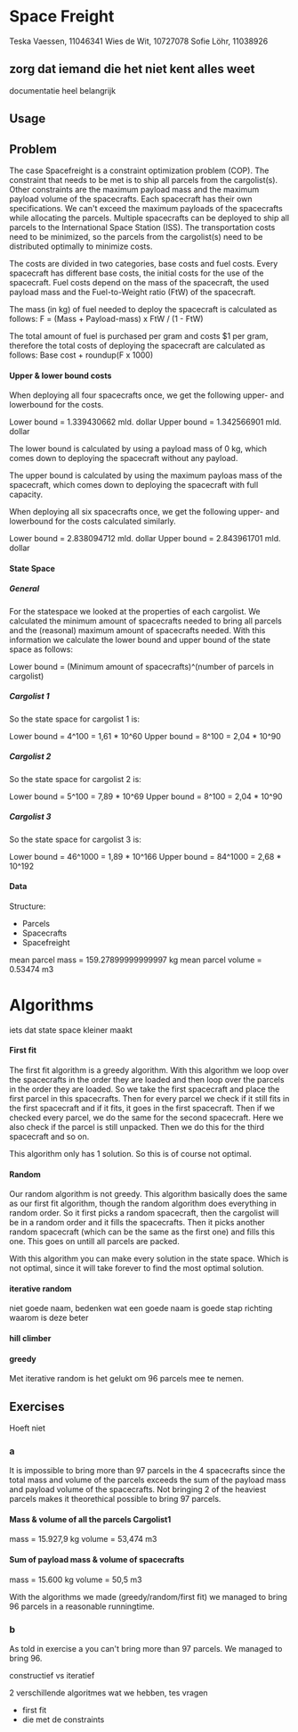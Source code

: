 # Space Freight
Teska Vaessen, 11046341
Wies de Wit, 10727078
Sofie Löhr, 11038926

## zorg dat iemand die het niet kent alles weet
documentatie heel belangrijk

## Usage

## Problem
The case Spacefreight is a constraint optimization problem (COP). The constraint that needs to be met is to ship all parcels from the cargolist(s). Other constraints are the maximum payload mass and the maximum payload volume of the spacecrafts. Each spacecraft has their own specifications. We can't exceed the maximum payloads of the spacecrafts while allocating the parcels. Multiple spacecrafts can be deployed to ship all parcels to the International Space Station (ISS).
The transportation costs need to be minimized, so the parcels from the cargolist(s) need to be distributed optimally to minimize costs.

The costs are divided in two categories, base costs and fuel costs. Every spacecraft has different base costs, the initial costs for the use of the spacecraft. Fuel costs depend on the mass of the spacecraft, the used payload mass and the Fuel-to-Weight ratio (FtW) of the spacecraft.

The mass (in kg) of fuel needed to deploy the spacecraft is calculated as follows:
F = (Mass + Payload-mass) x FtW / (1 - FtW)

The total amount of fuel is purchased per gram and costs $1 per gram, therefore the total costs of deploying the spacecraft are calculated as follows:
Base cost + roundup(F x 1000)

#### Upper & lower bound costs
When deploying all four spacecrafts once, we get the following upper- and lowerbound for the costs.

Lower bound = 1.339430662 mld. dollar
Upper bound = 1.342566901 mld. dollar

The lower bound is calculated by using a payload mass of 0 kg, which comes down to deploying the spacecraft without any payload.

The upper bound is calculated by using the maximum payloas mass of the spacecraft, which comes down to deploying the spacecraft with full capacity.

When deploying all six spacecrafts once, we get the following upper- and lowerbound for the costs calculated similarly.

Lower bound = 2.838094712 mld. dollar
Upper bound = 2.843961701 mld. dollar

#### State Space
##### General
For the statespace we looked at the properties of each cargolist. We calculated the minimum amount of spacecrafts needed to bring all parcels and the (reasonal) maximum amount of spacecrafts needed. With this information we calculate the lower bound and upper bound of the state space as follows:

Lower bound = (Minimum amount of spacecrafts)^(number of parcels in cargolist)

##### Cargolist 1
So the state space for cargolist 1 is:

Lower bound = 4^100 = 1,61 * 10^60
Upper bound = 8^100 = 2,04 * 10^90

##### Cargolist 2
So the state space for cargolist 2 is:

Lower bound = 5^100 = 7,89 * 10^69
Upper bound = 8^100 = 2,04 * 10^90

##### Cargolist 3
So the state space for cargolist 3 is:

Lower bound = 46^1000 = 1,89 * 10^166
Upper bound = 84^1000 = 2,68 * 10^192

#### Data
Structure:
+ Parcels
+ Spacecrafts
+ Spacefreight

mean parcel mass = 159.27899999999997 kg
mean parcel volume = 0.53474 m3

# Algorithms
iets dat state space kleiner maakt

#### First fit
The first fit algorithm is a greedy algorithm. With this algorithm we loop over the spacecrafts in the order they are loaded and then loop over the parcels in the order they are loaded. So we take the first spacecraft and place the first parcel in this spacecrafts. Then for every parcel we check if it still fits in the first spacecraft and if it fits, it goes in the first spacecraft. Then if we checked every parcel, we do the same for the second spacecraft. Here we also check if the parcel is still unpacked. Then we do this for the third spacecraft and so on.

This algorithm only has 1 solution. So this is of course not optimal.

#### Random
Our random algorithm is not greedy. This algorithm basically does the same as our first fit algorithm, though the random algorithm does everything in random order. So it first picks a random spacecraft, then the cargolist will be in a random order and it fills the spacecrafts. Then it picks another random spacecraft (which can be the same as the first one) and fills this one. This goes on untill all parcels are packed.

With this algorithm you can make every solution in the state space. Which is not optimal, since it will take forever to find the most optimal solution.

#### iterative random
niet goede naam, bedenken wat een goede naam is goede stap richting waarom is deze beter

#### hill climber

#### greedy


Met iterative random is het gelukt om 96 parcels mee te nemen.

## Exercises
Hoeft niet
### a

It is impossible to bring more than 97 parcels in the 4 spacecrafts since the total mass and volume of the parcels exceeds the sum of the payload mass and payload volume of the spacecrafts. Not bringing 2 of the heaviest parcels makes it theorethical possible to bring 97 parcels.

#### Mass & volume of all the parcels Cargolist1
mass = 15.927,9 kg
volume = 53,474 m3

#### Sum of payload mass & volume of spacecrafts
mass = 15.600 kg
volume = 50,5 m3

With the algorithms we made (greedy/random/first fit) we managed to bring 96 parcels in a reasonable runningtime.

### b

As told in exercise a you can't bring more than 97 parcels. We managed to bring 96.








constructief vs iteratief

2 verschillende algoritmes wat we hebben, tes vragen
+ first fit
+ die met de constraints
